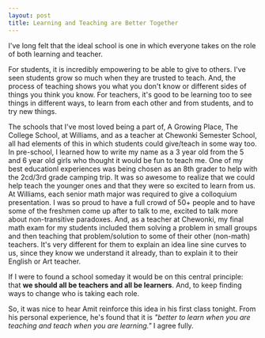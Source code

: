 ```yaml
---
layout: post
title: Learning and Teaching are Better Together
---
```


I've long felt that the ideal school is one in which everyone takes on the role of both learning and teacher. 

For students, it is incredibly empowering to be able to give to others. I've seen students grow so much when they are trusted to teach. And, the process of teaching shows you what you don't know or different sides of things you think you know. For teachers, it's good to be learning too to see things in different ways, to learn from each other and from students, and to try new things. 

The schools that I've most loved being a part of, A Growing Place, The College School, at Williams, and as a teacher at Chewonki Semester School, all had elements of this in which students could give/teach in some way too. In pre-school, I learned how to write my name as a 3 year old from the 5 and 6 year old girls who thought it would be fun to teach me. One of my best educationl experiences was being chosen as an 8th grader to help with the 2cd/3rd grade camping trip. It was so awesome to realize that we could help teach the younger ones and that they were so excited to learn from us. At Williams, each senior math major was required to give a colloquium presentation. I was so proud to have a full crowd of 50+ people and to have some of the freshmen come up after to talk to me, excited to talk more about non-transitive paradoxes. And, as a teacher at Chewonki, my final math exam for my students included them solving a problem in small groups and then teaching that problem/solution to some of their other (non-math) teachers. It's very different for them to explain an idea line sine curves to us, since they know we understand it already, than to explain it to their English or Art teacher.

If I were to found a school someday it would be on this central principle: that **we should all be teachers and all be learners**.  And, to keep finding ways to change who is taking each role. 

So, it was nice to hear Amit reinforce this idea in his first class tonight. From his personal experience, he's found that it is *"better to learn when you are teaching and teach when you are learning."* I agree fully.